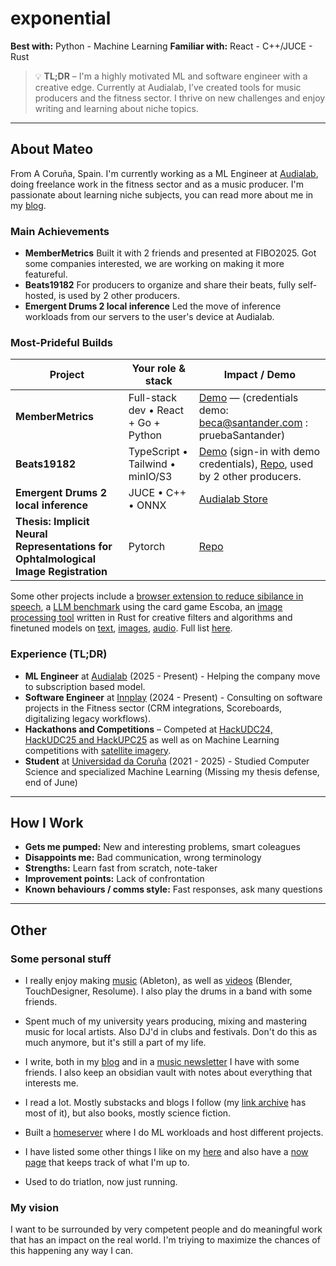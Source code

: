 # exponential

**Best with:** Python - Machine Learning 
**Familiar with:** React - C++/JUCE - Rust 

> 💡 **TL;DR** – I'm a highly motivated ML and software engineer with a creative edge. Currently at Audialab, I’ve created tools for music producers and the fitness sector. I thrive on new challenges and enjoy writing and learning about niche topics.

---

## About Mateo

From A Coruña, Spain. I'm currently working as a ML Engineer at [Audialab](https://audialab.com), doing freelance work in the fitness sector and as a music producer. I'm passionate about learning niche subjects, you can read more about me in my [blog](https://blog.m19182.dev). 

### Main Achievements

- **MemberMetrics** Built it with 2 friends and presented at FIBO2025. Got some companies interested, we are working on making it more featureful.
- **Beats19182** For producers to organize and share their beats, fully self-hosted, is used by 2 other producers.
- **Emergent Drums 2 local inference** Led the move of inference workloads from our servers to the user's device at Audialab. 

### Most-Prideful Builds

| Project | Your role & stack | Impact / Demo |
|---------|-------------------|---------------|
| **MemberMetrics** | Full-stack dev • React + Go + Python | [Demo](https://app.mm.innplay.site) — (credentials demo: beca@santander.com : pruebaSantander) |
| **Beats19182** | TypeScript • Tailwind • minIO/S3 | [Demo](https://beats.m19182.dev) (sign-in with demo credentials), [Repo](https://github.com/mateo-mateos/beats19182), used by 2 other producers. |
| **Emergent Drums 2 local inference** | JUCE • C++ • ONNX | [Audialab Store](https://audialab.com/products/emergent-drums-2/) |
| **Thesis: Implicit Neural Representations for Ophtalmological Image Registration** | Pytorch | [Repo](https://github.com/mateo19182/IDIR-ollos/) |

Some other projects include a [browser extension to reduce sibilance in speech](https://github.com/mateo19182/Sibilance_Shredder), a [LLM benchmark](https://github.com/mateo19182/escobaBenchmark) using the card game Escoba, an [image processing tool](https://github.com/mateo19182/img-corroder) written in Rust for creative filters and algorithms and finetuned models on [text](https://github.com/mateo19182/bastos-finetune), [images](https://huggingface.co/mateo-19182/mosoco), [audio](https://huggingface.co/mateo-19182/all-the-breaks). Full list [here](https://blog.m19182.dev/projects).

### Experience (TL;DR)

- **ML Engineer** at [Audialab](https://audialab.com) (2025 - Present) - Helping the company move to subscription based model.
- **Software Engineer** at [Innplay](https://www.innplay.info/) (2024 - Present) - Consulting on software projects in the Fitness sector (CRM integrations, Scoreboards, digitalizing legacy workflows).
- **Hackathons and Competitions** – Competed at [HackUDC24, HackUDC25 and HackUPC25](https://devpost.com/mateo19182) as well as on Machine Learning competitions with [satellite imagery](https://github.com/mateo19182/floods_sa).
- **Student** at [Universidad da Coruña](https://www.udc.es) (2021 - 2025) - Studied Computer Science and specialized Machine Learning (Missing my thesis defense, end of June)

---

## How I Work

- **Gets me pumped:** New and interesting problems, smart coleagues
- **Disappoints me:** Bad communication, wrong terminology
- **Strengths:** Learn fast from scratch, note-taker
- **Improvement points:** Lack of confrontation
- **Known behaviours / comms style:** Fast responses, ask many questions

---

## Other

### Some personal stuff

- I really enjoy making [music](https://music.m19182.dev/) (Ableton), as well as [videos](https://www.youtube.com/@mateo_19182) (Blender, TouchDesigner, Resolume). I also play the drums in a band with some friends.

- Spent much of my university years producing, mixing and mastering music for local artists. Also DJ'd in clubs and festivals. Don't do this as much anymore, but it's still a part of my life.

- I write, both in my [blog](https://blog.m19182.dev/writings/) and in a [music newsletter](https://no-cosign.m19182.dev/) I have with some friends. I also keep an obsidian vault with notes about everything that interests me.

- I read a lot. Mostly substacks and blogs I follow (my [link archive](https://blog.m19182.dev/link-archive) has most of it), but also books, mostly science fiction.

- Built a [homeserver](https://blog.m19182.dev/writings/Building-my-Homelab) where I do ML workloads and host different projects.

- I have listed some other things I like on my [here](https://blog.m19182.dev/things-i-like) and also have a [now page](https://blog.m19182.dev/now) that keeps track of what I'm up to.

- Used to do triatlon, now just running.

### My vision

I want to be surrounded by very competent people and do meaningful work that has an impact on the real world. I'm triying to maximize the chances of this happening any way I can.